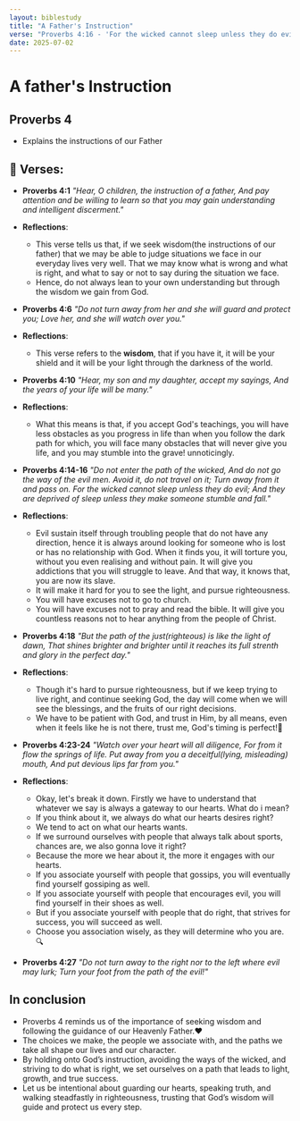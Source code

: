 ```yaml
---
layout: biblestudy
title: "A Father's Instruction"
verse: "Proverbs 4:16 - 'For the wicked cannot sleep unless they do evil; And they are deprived of sleep unless they make someone stumble and fall.'"
date: 2025-07-02
---
```


# A father's Instruction 
## Proverbs 4 
- Explains the instructions of our Father 

## 📜 Verses:
- **Proverbs 4:1** *"Hear, O children, the instruction of a father, And pay attention and be willing to learn so that you may gain understanding and intelligent discerment."*
- **Reflections**:
    - This verse tells us that, if we seek wisdom(the instructions of our father) that we may be able to judge situations we face in our everyday lives very well. That we may know what is wrong and what is right, and what to say or not to say during the situation we face.
    - Hence, do not always lean to your own understanding but through the wisdom we gain from God.

- **Proverbs 4:6** *"Do not turn away from her and she will guard and protect you; Love her, and she will watch over you."*
- **Reflections**:
    - This verse refers to the **wisdom**, that if you have it, it will be your shield and it will be your light through the darkness of the world.

- **Proverbs 4:10** *"Hear, my son and my daughter, accept my sayings, And the years of your life will be many."*
- **Reflections**:
    - What this means is that, if you accept God's teachings, you will have less obstacles as you progress in life than when you follow the dark path for which, you will face many obstacles that will never give you life, and you may stumble into the grave! unnoticingly.

- **Proverbs 4:14-16** *"Do not enter the path of the wicked, And do not go the way of the evil men. Avoid it, do not travel on it; Turn away from it and pass on. For the wicked cannot sleep unless they do evil; And they are deprived of sleep unless they make someone stumble and fall."*
- **Reflections**:
    - Evil sustain itself through troubling people that do not have any direction, hence it is always around looking for someone who is lost or has no relationship with God. When it finds you, it will torture you, without you even realising and without pain. It will give you addictions that you will struggle to leave. And that way, it knows that, you are now its slave.
    - It will make it hard for you to see the light, and pursue righteousness.
    - You will have excuses not to go to church. 
    - You will have excuses not to pray and read the bible. It will give you countless reasons not to hear anything from the people of Christ. 


- **Proverbs 4:18** *"But the path of the just(righteous) is like the light of dawn, That shines brighter and brighter until it reaches its full strenth and glory in the perfect day."*
- **Reflections**:
    - Though it's hard to pursue righteousness, but if we keep trying to live right, and continue seeking God, the day will come when we will see the blessings, and the fruits of our right decisions.
    - We have to be patient with God, and trust in Him, by all means, even when it feels like he is not there, trust me, God's timing is perfect!🙌

- **Proverbs 4:23-24** *"Watch over your heart will all diligence, For from it flow the springs of life. Put away from you a deceitful(lying, misleading) mouth, And put devious lips far from you."*
- **Reflections**:
    - Okay, let's break it down. Firstly we have to understand that whatever we say is always a gateway to our hearts. What do i mean?
    - If you think about it, we always do what our hearts desires right?
    - We tend to act on what our hearts wants.
    - If we surround ourselves with people that always talk about sports, chances are, we also gonna love it right?
    - Because the more we hear about it, the more it engages with our hearts.
    - If you associate yourself with people that gossips, you will eventually find yourself gossiping as well.
    - If you associate yourself with people that encourages evil, you will find yourself in their shoes as well.
    - But if you associate yourself with people that do right, that strives for success, you will succeed as well.
    - Choose you association wisely, as they will determine who you are.🔍

- **Proverbs 4:27** *"Do not turn away to the right nor to the left where evil may lurk; Turn your foot from the path of the evil!"*

## In conclusion 
- Proverbs 4 reminds us of the importance of seeking wisdom and following the guidance of our Heavenly Father.❤ 
- The choices we make, the people we associate with, and the paths we take all shape our lives and our character.
- By holding onto God’s instruction, avoiding the ways of the wicked, and striving to do what is right, we set ourselves on a path that leads to light, growth, and true success. 
- Let us be intentional about guarding our hearts, speaking truth, and walking steadfastly in righteousness, trusting that God’s wisdom will guide and protect us every step.